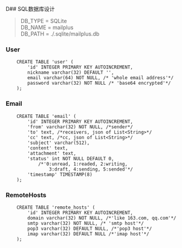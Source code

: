 D## SQL数据库设计

> DB_TYPE = SQLite  
> DB_NAME = mailplus  
> DB_PATH = ./.sqlite/mailplus.db

### User
		CREATE TABLE 'user' (
			'id' INTEGER PRIMARY KEY AUTOINCREMENT,
			nickname varchar(32) DEFAULT '',
			email varchar(64) NOT NULL, /* 'whole email address'*/
			password varchar(32) NOT NULL /* 'base64 encrypted'*/
		);
		
### Email

		CREATE TABLE 'email' (
			'id' INTEGER PRIMARY KEY AUTOINCREMENT,
			'from' varchar(32) NOT NULL, /*sender*/
			'to' text, /*receivers, json of List<String>*/
			'cc' text, /*cc, json of List<String>*/
			'subject' varchar(512),
			'content' text,
			'attachment' text,
			'status' int NOT NULL DEFAULT 0,
				/*'0:unread, 1:readed, 2:writing, 
					3:draft, 4:sending, 5:sended'*/
			'timestamp' TIMESTAMP(8)
		);		
	
### RemoteHosts

		CREATE TABLE 'remote_hosts' (
			'id' INTEGER PRIMARY KEY AUTOINCREMENT,
			domain varchar(32) NOT NULL, /*'like 163.com, qq.com'*/
			smtp varchar(32) NOT NULL, /* 'smtp host'*/
			pop3 varchar(32) DEFAULT NULL, /*'pop3 host'*/
			imap varchar(32) DEFAULT NULL /*'imap host'*/
		);
	